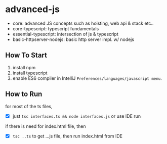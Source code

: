 # advanced-js

- core: advanced JS concepts such as hoisting, web api & stack etc..
- core-typescript: typescript fundamentals
- essential-typescript: intersection of js & typescript
- basic-httpserver-nodejs: basic http server impl. w/ nodejs

## How To Start

1. install npm
2. install typescript
3. enable ES6 compiler in IntelliJ `Preferences/languages/javascript menu`.

## How to Run

for most of the ts files,

- [x] just `tsc interfaces.ts && node interfaces.js` or use IDE run 

if there is need for index.html file, then

- [x] `tsc ..ts` to get ...js file, then run index.html from IDE
